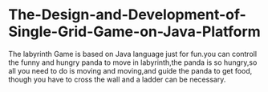 # The-Design-and-Development-of-Single-Grid-Game-on-Java-Platform
The labyrinth Game is based on Java language just for fun.you can controll the funny and hungry panda to move in labyrinth,the panda is so hungry,so all you need to do is moving and moving,and guide the panda to get food, though you have to cross the wall and a ladder can be necessary.
